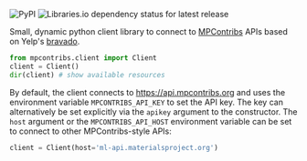 ![PyPI](https://img.shields.io/pypi/v/mpcontribs-client?style=flat-square)
![Libraries.io dependency status for latest release](https://img.shields.io/librariesio/release/pypi/mpcontribs-client?style=flat-square)

Small, dynamic python client library to connect to [MPContribs](https://mpcontribs.org)
APIs based on Yelp's [bravado](https://bravado.readthedocs.io).

```python
from mpcontribs.client import Client
client = Client()
dir(client) # show available resources
```

By default, the client connects to https://api.mpcontribs.org and uses the environment variable
`MPCONTRIBS_API_KEY` to set the API key. The key can alternatively be set explicitly via the
`apikey` argument to the constructor. The `host` argument or the `MPCONTRIBS_API_HOST`
environment variable can be set to connect to other MPContribs-style APIs:

```python
client = Client(host='ml-api.materialsproject.org')
```
